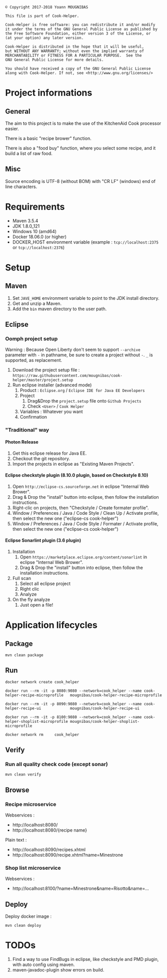 ```
© Copyright 2017-2018 Yoann MOUGNIBAS

This file is part of Cook-Helper.

Cook-Helper is free software: you can redistribute it and/or modify
it under the terms of the GNU General Public License as published by
the Free Software Foundation, either version 3 of the License, or
(at your option) any later version.

Cook-Helper is distributed in the hope that it will be useful,
but WITHOUT ANY WARRANTY; without even the implied warranty of
MERCHANTABILITY or FITNESS FOR A PARTICULAR PURPOSE.  See the
GNU General Public License for more details.

You should have received a copy of the GNU General Public License
along with Cook-Helper. If not, see <http://www.gnu.org/licenses/>
```

# Project informations

## General

The aim to this project is to make the use of the KitchenAid Cook processor easier.

There is a basic "recipe brower" function.

There is also a "food buy" function, where you select some recipe, and it build a list of raw food.

## Misc

Source encoding is UTF-8 (without BOM) with "CR LF" (windows) end of line characters.

# Requirements

* Maven 3.5.4
* JDK 1.8.0_121
* Windows 10 (amd64)
* Docker 18.06.0 (or higher)
* DOCKER_HOST environment variable (example : `tcp://localhost:2375` or `tcp://localhost:2376`)

# Setup

## Maven

1) Set `JAVE_HOME` environment variable to point to the JDK install directory.
1) Get and unzip a Maven.
1) Add the `bin` maven directory to the user path.

## Eclipse

### Oomph project setup

Warning : Because Open Liberty don't seem to support `--archive` parameter with `-` in pathname,
be sure to create a project without `-`. `_` is supported, as replacement.

1) Download the project setup file : `https://raw.githubusercontent.com/mougnibas/cook-helper/master/project.setup`
1) Run eclipse installer (advanced mode)
   1) Product : `Eclipse.org` / `Eclipse IDE for Java EE Developers`
   1) Project
      1) Drag&Drop the `project.setup` file onto `Github Projects`
      1) Check `<User>` / `Cook Helper`
   1) Variables : Whatever you want
   1) Confirmation

### "Traditional" way

#### Photon Release

1) Get this eclipse release for Java EE.
1) Checkout the git repository.
1) Import the projects in eclipse as "Existing Maven Projects".

#### Eclipse checkstyle plugin (8.10.0 plugin, based on Checkstyle 8.10)

1) Open `http://eclipse-cs.sourceforge.net` in eclipse "Internal Web Brower".
1) Drag & Drop the "install" button into eclipse, then follow the installation instructions.
1) Right-clic on projects, then "Checkstyle / Create formater profile".
1) Window / Preferences / Java / Code Style / Clean Up / Activate profile, then select the new one ("eclipse-cs cook-helper")
1) Window / Preferences / Java / Code Style / Formater / Activate profile, then select the new one ("eclipse-cs cook-helper")

#### Eclipse Sonarlint plugin (3.6 plugin)

1) Installation
   1) Open `https://marketplace.eclipse.org/content/sonarlint` in eclipse "Internal Web Brower".
   1) Drag & Drop the "install" button into eclipse, then follow the installation instructions.
1) Full scan
   1) Select all eclipse project
   1) Right clic
   1) Analyze
1) On the fly analyze
   1) Just open a file!

# Application lifecycles

## Package

`mvn clean package`

## Run

`docker network create cook_helper`

`docker run --rm -it -p 8080:9080 --network=cook_helper --name cook-helper-recipe-microprofile   mougnibas/cook-helper-recipe-microprofile`

`docker run --rm -it -p 8090:9080 --network=cook_helper --name cook-helper-recipe-ui             mougnibas/cook-helper-recipe-ui`

`docker run --rm -it -p 8100:9080 --network=cook_helper --name cook-helper-shoplist-microprofile mougnibas/cook-helper-shoplist-microprofile`

`docker network rm     cook_helper`

## Verify

### Run all quality check code (except sonar)

`mvn clean verify`


## Browse

### Recipe microservice

Webservices :
* http://localhost:8080/
* http://localhost:8080/{recipe name}

Plain text :
* http://localhost:8090/recipes.xhtml
* http://localhost:8090/recipe.xhtml?name=Minestrone

### Shop list microservice

Webservices :
* http://localhost:8100/?name=Minestrone&name=Risotto&name=...


## Deploy

Deploy docker image :

`mvn clean deploy`


# TODOs

1) Find a way to use FindBugs in eclipse, like checkstyle and PMD plugin, with auto config using maven.
1) maven-javadoc-plugin show errors on build.
